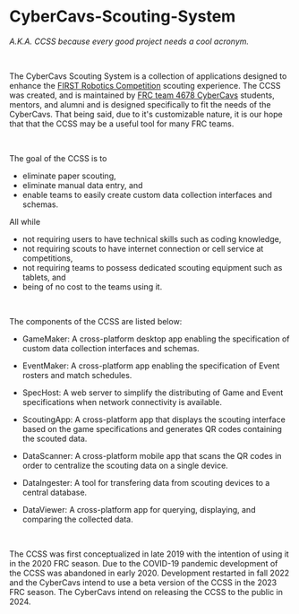 # CyberCavs-Scouting-System

*A.K.A. CCSS because every good project needs a cool acronym.*

&nbsp;

The CyberCavs Scouting System is a collection of applications designed to enhance the [FIRST Robotics Competition](https://www.firstinspires.org/robotics/frc) scouting experience. The CCSS was created, and is maintained by [FRC team 4678 CyberCavs](https://www.cybercavs.com/) students, mentors, and alumni and is designed specifically to fit the needs of the CyberCavs. That being said, due to it's customizable nature, it is our hope that that the CCSS may be a useful tool for many FRC teams.

&nbsp;

The goal of the CCSS is to
- eliminate paper scouting,
- eliminate manual data entry, and
- enable teams to easily create custom data collection interfaces and schemas.

All while
- not requiring users to have technical skills such as coding knowledge,
- not requiring scouts to have internet connection or cell service at competitions,
- not requiring teams to possess dedicated scouting equipment such as tablets, and
- being of no cost to the teams using it.

&nbsp;

The components of the CCSS are listed below:

- GameMaker: A cross-platform desktop app enabling the specification of custom data collection interfaces and schemas.

- EventMaker: A cross-platform app enabling the specification of Event rosters and match schedules.

- SpecHost: A web server to simplify the distributing of Game and Event specifications when network connectivity is available.

- ScoutingApp: A cross-platform app that displays the scouting interface based on the game specifications and generates QR codes containing the scouted data.

- DataScanner: A cross-platform mobile app that scans the QR codes in order to centralize the scouting data on a single device.

- DataIngester: A tool for transfering data from scouting devices to a central database.

- DataViewer: A cross-platform app for querying, displaying, and comparing the collected data.

&nbsp;

The CCSS was first conceptualized in late 2019 with the intention of using it in the 2020 FRC season. Due to the COVID-19 pandemic development of the CCSS was abandoned in early 2020. Development restarted in fall 2022 and the CyberCavs intend to use a beta version of the CCSS in the 2023 FRC season. The CyberCavs intend on releasing the CCSS to the public in 2024.
